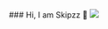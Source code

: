 <img sry="https://img.shields.io/badge/Discord-7289DA?style=for-the-badge&logo=discord&logoColor=white">
### Hi, I am Skipzz 👋

<img src="https://github-readme-stats.vercel.app/api?username=Sk1pzz&&show_icons=true&title_color=ffffff&icon_color=bb2acf&text_color=daf7dc&bg_color=151515">
